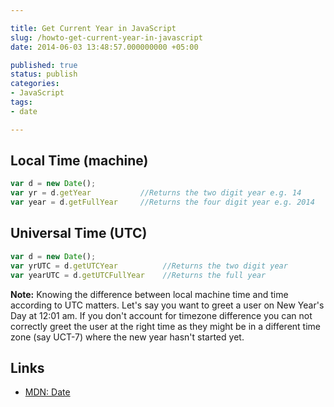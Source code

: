 ```yaml
---

title: Get Current Year in JavaScript
slug: /howto-get-current-year-in-javascript
date: 2014-06-03 13:48:57.000000000 +05:00

published: true
status: publish
categories:
- JavaScript
tags:
- date

---
```


Local Time (machine)
-----
 
```javascript
var d = new Date();
var yr = d.getYear           //Returns the two digit year e.g. 14 
var year = d.getFullYear     //Returns the four digit year e.g. 2014
``` 


Universal Time (UTC)
-----
 
```javascript
var d = new Date();
var yrUTC = d.getUTCYear          //Returns the two digit year
var yearUTC = d.getUTCFullYear    //Returns the full year
``` 

**Note:** Knowing the difference between local machine time and time according to UTC matters. Let's say you want to greet a user on New Year's Day at 12:01 am. If you don't account for timezone difference you can not correctly greet the user at the right time as they might be in a different time zone (say UCT-7) where the new year hasn't started yet.  

Links
---

- [MDN: Date](https://developer.mozilla.org/en-US/docs/Web/JavaScript/Reference/Global_Objects/Date)

